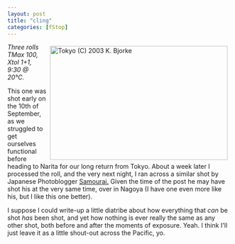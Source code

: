```yaml
---
layout: post
title: "cling"
categories: [fStop]
---
```

<a href="/photo/journal/sep03zt-36.html"><img src="http://www.botzilla.com/bpix/sep03zt-36.jpg" width=400 height=257 hspace=8 vspace=6 border=0 align="right" title="Tokyo (C) 2003 K. Bjorke"></a><i>Three rolls TMax 100, Xtol 1+1, 9:30 @ 20&#176;C.</i>

This one was shot early on the 10th of September, as we struggled to get ourselves functional before heading to Narita for our long return from Tokyo. About a week later I processed the roll, and the very next night, I ran across a similar shot by Japanese Photoblogger <a title="Samourai photo.: b.Monochrome Archives" href="http://samourai.under.jp/blog/archives/cat_bmonochrome.php#000070">Samourai.</a> Given the time of the post he may have shot his at the very same time, over in Nagoya (I have one even more like his, but I like this one better).

I suppose I could write-up a little diatribe about how everything that <i>can</i> be shot <i>has</i> been shot, and yet how nothing is ever really the same as any other shot, both before and after the moments of exposure. Yeah. I think I'll just leave it as a little shout-out across the Pacific, yo.

<!--more-->


